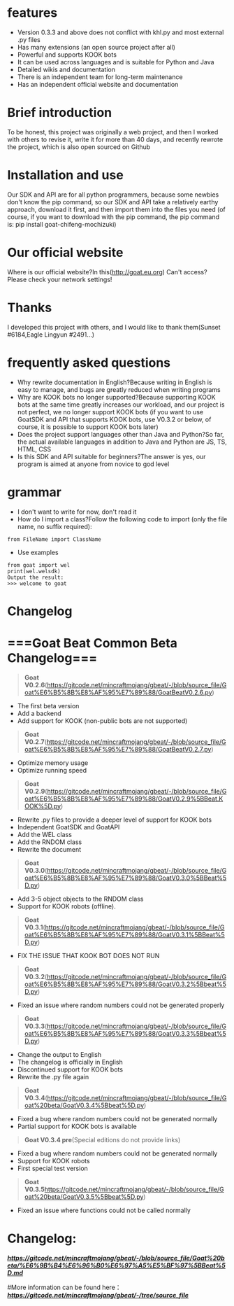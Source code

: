 # features

+ Version 0.3.3 and above does not conflict with khl.py and most external .py files
+ Has many extensions (an open source project after all)
+ Powerful and supports KOOK bots
+ It can be used across languages and is suitable for Python and Java
+ Detailed wikis and documentation
+ There is an independent team for long-term maintenance
+ Has an independent official website and documentation

# Brief introduction

To be honest, this project was originally a web project, and then I worked with others to revise it, write it for more than 40 days, and recently rewrote the project, which is also open sourced on Github 

# Installation and use

 Our SDK and API are for all python programmers, because some newbies don't know the pip command, so our SDK and API take a relatively earthy approach, download it first, and then import them into the files you need (of course, if you want to download with the pip command, the pip command is: pip install goat-chifeng-mochizuki)

 # Our official website
 
 Where is our official website?In this(http://goat.eu.org) Can't access? Please check your network settings!

 # Thanks
 
 I developed this project with others, and I would like to thank them(Sunset #6184,Eagle Lingyun #2491...)

 # frequently asked questions

+ Why rewrite documentation in English?Because writing in English is easy to manage, and bugs are greatly reduced when writing programs
+ Why are KOOK bots no longer supported?Because supporting KOOK bots at the same time greatly increases our workload, and our project is not perfect, we no longer support KOOK bots (if you want to use GoatSDK and API that supports KOOK bots, use V0.3.2 or below, of course, it is possible to support KOOK bots later)
+ Does the project support languages other than Java and Python?So far, the actual available languages in addition to Java and Python are JS, TS, HTML, CSS
+ Is this SDK and API suitable for beginners?The answer is yes, our program is aimed at anyone from novice to god level
 
# grammar

+ I don't want to write for now, don't read it
+ How do I import a class?Follow the following code to import (only the file name, no suffix required):
```
from FileName import ClassName
```
+ Use examples
```
from goat import wel
print(wel.welsdk)
Output the result:
>>> welcome to goat
```

# Changelog

# ===Goat Beat Common Beta Changelog===

>**Goat V0.2.6**(https://gitcode.net/mincraftmojang/gbeat/-/blob/source_file/Goat%E6%B5%8B%E8%AF%95%E7%89%88/GoatBeatV0.2.6.py)

+ The first beta version
+ Add a backend
+ Add support for KOOK (non-public bots are not supported)

>**Goat V0.2.7**(https://gitcode.net/mincraftmojang/gbeat/-/blob/source_file/Goat%E6%B5%8B%E8%AF%95%E7%89%88/GoatBeatV0.2.7.py)

+ Optimize memory usage
+ Optimize running speed

>**Goat V0.2.9**(https://gitcode.net/mincraftmojang/gbeat/-/blob/source_file/Goat%E6%B5%8B%E8%AF%95%E7%89%88/GoatV0.2.9%5BBeat.KOOK%5D.py)

+ Rewrite .py files to provide a deeper level of support for KOOK bots
+ Independent GoatSDK and GoatAPI
+ Add the WEL class
+ Add the RNDOM class
+ Rewrite the document

>**Goat V0.3.0**(https://gitcode.net/mincraftmojang/gbeat/-/blob/source_file/Goat%E6%B5%8B%E8%AF%95%E7%89%88/GoatV0.3.0%5BBeat%5D.py)

+ Add 3-5 object objects to the RNDOM class
+ Support for KOOK robots (offline).

>**Goat V0.3.1**(https://gitcode.net/mincraftmojang/gbeat/-/blob/source_file/Goat%E6%B5%8B%E8%AF%95%E7%89%88/GoatV0.3.1%5BBeat%5D.py)

+ FIX THE ISSUE THAT KOOK BOT DOES NOT RUN

>**Goat V0.3.2**(https://gitcode.net/mincraftmojang/gbeat/-/blob/source_file/Goat%E6%B5%8B%E8%AF%95%E7%89%88/GoatV0.3.2%5Bbeat%5D.py)

+ Fixed an issue where random numbers could not be generated properly

>**Goat V0.3.3**(https://gitcode.net/mincraftmojang/gbeat/-/blob/source_file/Goat%E6%B5%8B%E8%AF%95%E7%89%88/GoatV0.3.3%5Bbeat%5D.py)

+ Change the output to English
+ The changelog is officially in English
+ Discontinued support for KOOK bots
+ Rewrite the .py file again

>**Goat V0.3.4**(https://gitcode.net/mincraftmojang/gbeat/-/blob/source_file/Goat%20beta/GoatV0.3.4%5Bbeat%5D.py)

+ Fixed a bug where random numbers could not be generated normally
+ Partial support for KOOK bots is available

>**Goat V0.3.4 pre**(Special editions do not provide links)

+ Fixed a bug where random numbers could not be generated normally
+ Support for KOOK robots
+ First special test version

>**Goat V0.3.5**https://gitcode.net/mincraftmojang/gbeat/-/blob/source_file/Goat%20beta/GoatV0.3.5%5Bbeat%5D.py)

+ Fixed an issue where functions could not be called normally

# Changelog:
***https://gitcode.net/mincraftmojang/gbeat/-/blob/source_file/Goat%20beta/%E6%9B%B4%E6%96%B0%E6%97%A5%E5%BF%97%5BBeat%5D.md***

#More information can be found here：
***https://gitcode.net/mincraftmojang/gbeat/-/tree/source_file***
